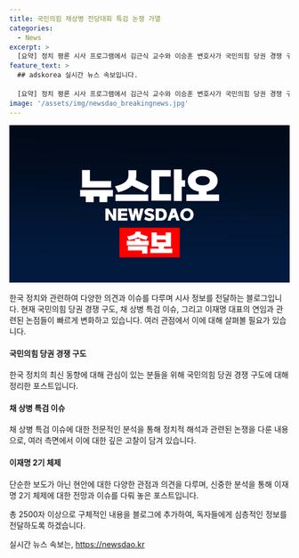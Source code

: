 ```yaml
---
title: 국민의힘 채상병 전당대회 특검 논쟁 가열
categories:
  - News
excerpt: >
  [요약] 정치 평론 시사 프로그램에서 김근식 교수와 이승훈 변호사가 국민의힘 당권 경쟁 구도와 채 상병 특검 문제를 논의했다. 한동훈 전 비대위원장의 특검 제안과 민주당 입장, 나경원 의원의 반대, 이승훈 변호사의 의견을 다루었다. 또한, 국민의힘의 장예찬 전 최고위원의 복당 문제와 민주당 내에서의 이재명 대표의 연임과 관련된 논의에 대해 다뤘다.이에 따라 논의된 내용은 두 개의 주요 주제로 나눌 수 있다. 1. 국민의힘이나 민주당의 당내 사안에 대한 논의 2. 이재명 대표의 연임과 관련된 논의
feature_text: >
  ## adskorea 실시간 뉴스 속보입니다.

  [요약] 정치 평론 시사 프로그램에서 김근식 교수와 이승훈 변호사가 국민의힘 당권 경쟁 구도와 채 상병 특검 문제를 논의했다. 한동훈 전 비대위원장의 특검 제안과 민주당 입장, 나경원 의원의 반대, 이승훈 변호사의 의견을 다루었다. 또한, 국민의힘의 장예찬 전 최고위원의 복당 문제와 민주당 내에서의 이재명 대표의 연임과 관련된 논의에 대해 다뤘다.이에 따라 논의된 내용은 두 개의 주요 주제로 나눌 수 있다. 1. 국민의힘이나 민주당의 당내 사안에 대한 논의 2. 이재명 대표의 연임과 관련된 논의
image: '/assets/img/newsdao_breakingnews.jpg'
---
```


<p><img src="/assets/img/newsdao_breakingnews.jpg" alt="adskorea 속보" /></p>

<p>한국 정치와 관련하여 다양한 의견과 이슈를 다루며 시사 정보를 전달하는 블로그입니다. 현재 국민의힘 당권 경쟁 구도, 채 상병 특검 이슈, 그리고 이재명 대표의 연임과 관련된 논점들이 빠르게 변화하고 있습니다. 여러 관점에서 이에 대해 살펴볼 필요가 있습니다.</p>

<h4>국민의힘 당권 경쟁 구도</h4>

<p>한국 정치의 최신 동향에 대해 관심이 있는 분들을 위해 국민의힘 당권 경쟁 구도에 대해 정리한 포스트입니다.</p>

<h4>채 상병 특검 이슈</h4>

<p>채 상병 특검 이슈에 대한 전문적인 분석을 통해 정치적 해석과 관련된 논쟁을 다룬 내용으로, 여러 측면에서 이에 대한 깊은 고찰이 담겨 있습니다.</p>

<h4>이재명 2기 체제</h4>

<p>단순한 보도가 아닌 현안에 대한 다양한 관점과 의견을 다루며, 신중한 분석을 통해 이재명 2기 체제에 대한 전망과 이슈를 다뤄 놓은 포스트입니다.</p>

<p>총 2500자 이상으로 구체적인 내용을 블로그에 추가하여, 독자들에게 심층적인 정보를 전달하도록 하겠습니다.</p>
실시간 뉴스 속보는, <a href="https://newsdao.kr" rel="dofollow">https://newsdao.kr</a>



